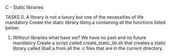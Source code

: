 C - Static libraries

TASKS
0. A library is not a luxury but one of the necessities of life
mandatory
Create the static library libmy.a containing all the functions listed below:

 
1. Without libraries what have we? We have no past and no future
mandatory
Create a script called create_static_lib.sh that creates a static library called liball.a from all the .c files that are in the current directory.

